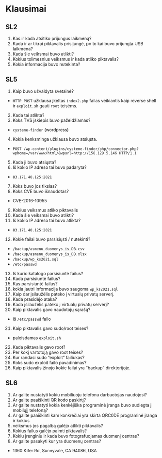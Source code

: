 # Klausimai

## SL2

1. Kas ir kada atsitiko prijungus laikmeną?
2. Kada ir ar tikrai piktavalis prisijungė, po to kai buvo prijungta USB laikmena?
3. Kada šie veiksmai buvo atlikti?
4. Kokius tolimesnius veiksmus ir kada atliko piktavalis?
5. Kokia informacija buvo nutekinta?

## SL5

1. Kaip buvo užvaldyta svetainė?

- `HTTP POST` užklausa įkeltas `index2.php` failas veikiantis kaip reverse shell ir `exploit.sh` gauti `root` teisėms.

2. Kada tai atlikta?
3. Koks TVS įskiepis buvo pažeidžiamas?

- `cysteme-finder` (wordpress)

4. Kokia kenksminga užklausa buvo atsiųsta.

- `POST /wp-content/plugins/cysteme-finder/php/connector.php?wphome=/var/www/html/&wpurl=http://158.129.5.146 HTTP/1.1`

5. Kada ji buvo atsiųsta?
6. Iš kokio IP adreso tai buvo padaryta?

- `83.171.40.125:2021`

7. Koks buvo jos tikslas?
8. Koks CVE buvo išnaudotas?

- CVE-2016-10955

9. Kokius veiksmus atliko piktavalis
10. Kada šie veiksmai buvo atlikti?
11. Iš kokio IP adreso tai buvo atlikta?

- `83.171.40.125:2021`

12. Kokie failai buvo parsisiųsti / nutekinti?

- `/backup/asmenu_duomenys_is_DB.csv`
- `/backup/asmenu_duomenys_is_DB.xlsx`
- `/backup/wp_ks2021.sql`
- `/etc/passwd`

13. Iš kurio katalogo parsisiuntė failus?
14. Kada parsisiuntė failus?
15. Kas parsisiuntė failus?
16. kokia jautri informacija buvo saugoma `wp_ks2021.sql`
17. Kaip dar įsilaužėlis pateko į virtualų privatų serverį.
18. Kada prasidėjo ataka?
19. Kada įsilaužėlis pateko į virtualų privatų serverį?
20. Kaip piktavalis gavo naudotojų sąrašą?

- iš `/etc/passwd` failo

21. Kaip piktavalis gavo sudo/root teises?

- paleisdamas `exploit.sh`

22. Kada piktavalis gavo root?
23. Per kokį vartotoją gavo root teises?
24. Kur randasi sudo “exploit” failiukas?
25. Koks sudo exploit failo pavadinimas?
26. Kaip piktavalis žinojo kokie failai yra “backup” direktorijoje.

## SL6

1. Ar galite nustatyti kokiu mobiliuoju telefonu darbuotojas naudojosi?
2. Ar galite paaiškinti QR kodo paskirtį?
3. Ar galite nustatyti kokia kenkėjiška programinė įranga buvo sudiegta į mobilųjį telefoną?
4. Ar galite paaiškinti kam konkrečiai yra skirta QRC0DE programinė įranga ir kokius
5. veiksmus jos pagalbą galėjo atlikti piktavalis?
6. Kokius failus galėjo paimti piktavalis?
7. Kokiu įrenginiu ir kada buvo fotografuojamas duomenį centras?
8. Ar galite pasakyti kur yra duomenų centras?

- 1360 Kifer Rd, Sunnyvale, CA 94086, USA
